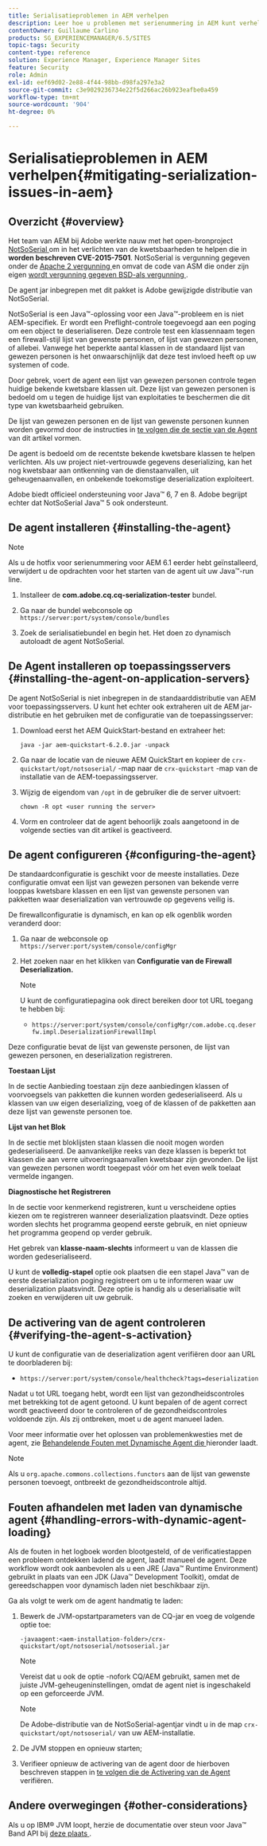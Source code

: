 ```yaml
---
title: Serialisatieproblemen in AEM verhelpen
description: Leer hoe u problemen met serienummering in AEM kunt verhelpen.
contentOwner: Guillaume Carlino
products: SG_EXPERIENCEMANAGER/6.5/SITES
topic-tags: Security
content-type: reference
solution: Experience Manager, Experience Manager Sites
feature: Security
role: Admin
exl-id: eef69d02-2e88-4f44-98bb-d98fa297e3a2
source-git-commit: c3e9029236734e22f5d266ac26b923eafbe0a459
workflow-type: tm+mt
source-wordcount: '904'
ht-degree: 0%

---
```


# Serialisatieproblemen in AEM verhelpen{#mitigating-serialization-issues-in-aem}

## Overzicht {#overview}

Het team van AEM bij Adobe werkte nauw met het open-bronproject [ NotSoSerial ](https://github.com/kantega/notsoserial) om in het verlichten van de kwetsbaarheden te helpen die in **worden beschreven CVE-2015-7501**. NotSoSerial is vergunning gegeven onder de [ Apache 2 vergunning ](https://www.apache.org/licenses/LICENSE-2.0) en omvat de code van ASM die onder zijn eigen [ wordt vergunning gegeven BSD-als vergunning ](https://asm.ow2.io/).

De agent jar inbegrepen met dit pakket is Adobe gewijzigde distributie van NotSoSerial.

NotSoSerial is een Java™-oplossing voor een Java™-probleem en is niet AEM-specifiek. Er wordt een Preflight-controle toegevoegd aan een poging om een object te deserialiseren. Deze controle test een klassennaam tegen een firewall-stijl lijst van gewenste personen, of lijst van gewezen personen, of allebei. Vanwege het beperkte aantal klassen in de standaard lijst van gewezen personen is het onwaarschijnlijk dat deze test invloed heeft op uw systemen of code.

Door gebrek, voert de agent een lijst van gewezen personen controle tegen huidige bekende kwetsbare klassen uit. Deze lijst van gewezen personen is bedoeld om u tegen de huidige lijst van exploitaties te beschermen die dit type van kwetsbaarheid gebruiken.

De lijst van gewezen personen en de lijst van gewenste personen kunnen worden gevormd door de instructies in [ te volgen die de sectie van de Agent ](/help/sites-administering/mitigating-serialization-issues.md#configuring-the-agent) van dit artikel vormen.

De agent is bedoeld om de recentste bekende kwetsbare klassen te helpen verlichten. Als uw project niet-vertrouwde gegevens deserializing, kan het nog kwetsbaar aan ontkenning van de dienstaanvallen, uit geheugenaanvallen, en onbekende toekomstige deserialization exploiteert.

Adobe biedt officieel ondersteuning voor Java™ 6, 7 en 8. Adobe begrijpt echter dat NotSoSerial Java™ 5 ook ondersteunt.

## De agent installeren {#installing-the-agent}

>[!NOTE]
>
>Als u de hotfix voor serienummering voor AEM 6.1 eerder hebt geïnstalleerd, verwijdert u de opdrachten voor het starten van de agent uit uw Java™-run line.

1. Installeer de **com.adobe.cq.cq-serialization-tester** bundel.

1. Ga naar de bundel webconsole op `https://server:port/system/console/bundles`
1. Zoek de serialisatiebundel en begin het. Het doen zo dynamisch autoloadt de agent NotSoSerial.

## De Agent installeren op toepassingsservers {#installing-the-agent-on-application-servers}

De agent NotSoSerial is niet inbegrepen in de standaarddistributie van AEM voor toepassingsservers. U kunt het echter ook extraheren uit de AEM jar-distributie en het gebruiken met de configuratie van de toepassingsserver:

1. Download eerst het AEM QuickStart-bestand en extraheer het:

   ```shell
   java -jar aem-quickstart-6.2.0.jar -unpack
   ```

1. Ga naar de locatie van de nieuwe AEM QuickStart en kopieer de `crx-quickstart/opt/notsoserial/` -map naar de `crx-quickstart` -map van de installatie van de AEM-toepassingsserver.

1. Wijzig de eigendom van `/opt` in de gebruiker die de server uitvoert:

   ```shell
   chown -R opt <user running the server>
   ```

1. Vorm en controleer dat de agent behoorlijk zoals aangetoond in de volgende secties van dit artikel is geactiveerd.

## De agent configureren {#configuring-the-agent}

De standaardconfiguratie is geschikt voor de meeste installaties. Deze configuratie omvat een lijst van gewezen personen van bekende verre looppas kwetsbare klassen en een lijst van gewenste personen van pakketten waar deserialization van vertrouwde op gegevens veilig is.

De firewallconfiguratie is dynamisch, en kan op elk ogenblik worden veranderd door:

1. Ga naar de webconsole op `https://server:port/system/console/configMgr`
1. Het zoeken naar en het klikken van **Configuratie van de Firewall Deserialization.**

   >[!NOTE]
   >
   >U kunt de configuratiepagina ook direct bereiken door tot URL toegang te hebben bij:
   >
   >* `https://server:port/system/console/configMgr/com.adobe.cq.deserfw.impl.DeserializationFirewallImpl`

Deze configuratie bevat de lijst van gewenste personen, de lijst van gewezen personen, en deserialization registreren.

**Toestaan Lijst**

In de sectie Aanbieding toestaan zijn deze aanbiedingen klassen of voorvoegsels van pakketten die kunnen worden gedeserialiseerd. Als u klassen van uw eigen deserializing, voeg of de klassen of de pakketten aan deze lijst van gewenste personen toe.

**Lijst van het Blok**

In de sectie met bloklijsten staan klassen die nooit mogen worden gedeserialiseerd. De aanvankelijke reeks van deze klassen is beperkt tot klassen die aan verre uitvoeringsaanvallen kwetsbaar zijn gevonden. De lijst van gewezen personen wordt toegepast vóór om het even welk toelaat vermelde ingangen.

**Diagnostische het Registreren**

In de sectie voor kenmerkend registreren, kunt u verscheidene opties kiezen om te registreren wanneer deserialization plaatsvindt. Deze opties worden slechts het programma geopend eerste gebruik, en niet opnieuw het programma geopend op verder gebruik.

Het gebrek van **klasse-naam-slechts** informeert u van de klassen die worden gedeserialiseerd.

U kunt de **volledig-stapel** optie ook plaatsen die een stapel Java™ van de eerste deserialization poging registreert om u te informeren waar uw deserialization plaatsvindt. Deze optie is handig als u deserialisatie wilt zoeken en verwijderen uit uw gebruik.

## De activering van de agent controleren {#verifying-the-agent-s-activation}

U kunt de configuratie van de deserialization agent verifiëren door aan URL te doorbladeren bij:

* `https://server:port/system/console/healthcheck?tags=deserialization`

Nadat u tot URL toegang hebt, wordt een lijst van gezondheidscontroles met betrekking tot de agent getoond. U kunt bepalen of de agent correct wordt geactiveerd door te controleren of de gezondheidscontroles voldoende zijn. Als zij ontbreken, moet u de agent manueel laden.

Voor meer informatie over het oplossen van problemenkwesties met de agent, zie [ Behandelende Fouten met Dynamische Agent die ](#handling-errors-with-dynamic-agent-loading) hieronder laadt.

>[!NOTE]
>
>Als u `org.apache.commons.collections.functors` aan de lijst van gewenste personen toevoegt, ontbreekt de gezondheidscontrole altijd.

## Fouten afhandelen met laden van dynamische agent {#handling-errors-with-dynamic-agent-loading}

Als de fouten in het logboek worden blootgesteld, of de verificatiestappen een probleem ontdekken ladend de agent, laadt manueel de agent. Deze workflow wordt ook aanbevolen als u een JRE (Java™ Runtime Environment) gebruikt in plaats van een JDK (Java™ Development Toolkit), omdat de gereedschappen voor dynamisch laden niet beschikbaar zijn.

Ga als volgt te werk om de agent handmatig te laden:

1. Bewerk de JVM-opstartparameters van de CQ-jar en voeg de volgende optie toe:

   ```shell
   -javaagent:<aem-installation-folder>/crx-quickstart/opt/notsoserial/notsoserial.jar
   ```

   >[!NOTE]
   >
   >Vereist dat u ook de optie -nofork CQ/AEM gebruikt, samen met de juiste JVM-geheugeninstellingen, omdat de agent niet is ingeschakeld op een geforceerde JVM.

   >[!NOTE]
   >
   >De Adobe-distributie van de NotSoSerial-agentjar vindt u in de map `crx-quickstart/opt/notsoserial/` van uw AEM-installatie.

1. De JVM stoppen en opnieuw starten;

1. Verifieer opnieuw de activering van de agent door de hierboven beschreven stappen in [ te volgen die de Activering van de Agent ](/help/sites-administering/mitigating-serialization-issues.md#verifying-the-agent-s-activation) verifiëren.

## Andere overwegingen {#other-considerations}

Als u op IBM® JVM loopt, herzie de documentatie over steun voor Java™ Band API bij [ deze plaats ](https://www.ibm.com/docs/en/sdk-java-technology/8?topic=documentation-java-attach-api).
